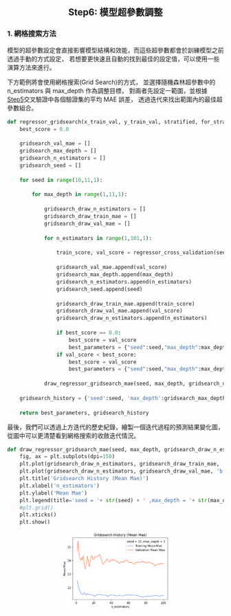 <h2 align="center">
Step6: 模型超參數調整
</h2>


### 1. 網格搜索方法


模型的超參數設定會直接影響模型結構和效能，而這些超參數都會於訓練模型之前透過手動的方式設定，
若想要更快速且自動的找到最佳的設定值，可以使用一些演算方法來進行。


下方範例將會使用網格搜索(Grid Search)的方式，
並選擇隨機森林超參數中的 n_estimators 與 max_depth 作為調整目標，
對兩者先設定一範圍，並根據 [Step5](交叉驗證方法.md)交叉驗證中各個驗證集的平均 MAE 誤差，
透過迭代來找出範圍內的最佳超參數組合。


```python
def regressor_gridsearch(x_train_val, y_train_val, stratified, for_stratified_magnitude, mode, feature, output_mode, smote_mode):
    best_score = 0.0
    
    gridsearch_val_mae = []
    gridsearch_max_depth = []
    gridsearch_n_estimators = []
    gridsearch_seed = []
    
    for seed in range(10,11,1):
        
        for max_depth in range(1,11,1):
            
            gridsearch_draw_n_estimators = []
            gridsearch_draw_train_mae = []
            gridsearch_draw_val_mae = []      
            
            for n_estimators in range(1,101,1):
 
                train_score, val_score = regressor_cross_validation(seed, max_depth, n_estimators, feature, y_train_val, stratified, for_stratified_magnitude)
           
                gridsearch_val_mae.append(val_score)
                gridsearch_max_depth.append(max_depth)
                gridsearch_n_estimators.append(n_estimators)
                gridsearch_seed.append(seed)
                
                gridsearch_draw_train_mae.append(train_score)
                gridsearch_draw_val_mae.append(val_score)
                gridsearch_draw_n_estimators.append(n_estimators)
      
                if best_score == 0.0:
                    best_score = val_score
                    best_parameters = {"seed":seed,"max_depth":max_depth,"n_estimators":n_estimators,"mae": val_score}
                if val_score < best_score:
                    best_score = val_score
                    best_parameters = {"seed":seed,"max_depth":max_depth,"n_estimators":n_estimators,"mae": val_score}
            
            draw_regressor_gridsearch_mae(seed, max_depth, gridsearch_draw_n_estimators, gridsearch_draw_train_mae, gridsearch_draw_val_mae)
    
    gridsearch_history = {'seed':seed, 'max_depth':gridsearch_max_depth,'n_estimators': gridsearch_n_estimators,'mae_score': gridsearch_val_mae,}
    
    return best_parameters, gridsearch_history
```

最後，我們可以透過上方迭代的歷史紀錄，繪製一個迭代過程的預測結果變化圖，
從圖中可以更清楚看到網格搜索的收斂迭代情況。


```python
def draw_regressor_gridsearch_mae(seed, max_depth, gridsearch_draw_n_estimators, gridsearch_draw_train_mae, gridsearch_draw_val_mae):
    fig, ax = plt.subplots(dpi=150)
    plt.plot(gridsearch_draw_n_estimators, gridsearch_draw_train_mae, 'b', label = 'Training Mean Mae', color='#6495ED')
    plt.plot(gridsearch_draw_n_estimators, gridsearch_draw_val_mae, 'b', label = 'Validation Mean Mae', color='coral')
    plt.title('Gridsearch History (Mean Mae)')
    plt.xlabel('n_estimators')
    plt.ylabel('Mean Mae')
    plt.legend(title='seed = '+ str(seed) + ' ,max_depth = '+ str(max_depth))
    #plt.grid()
    plt.xticks()
    plt.show()
```


<p align="center">
<img src="/images/迭代過程的預測結果變化圖.png" alt="drawing" width="50%"/>
</p>

